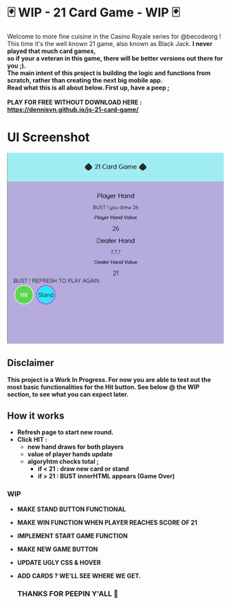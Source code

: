 # 🃏 WIP - 21 Card Game - WIP 🃏

Welcome to more fine cuisine in the Casino Royale series for @becodeorg ! <br>This time it's the well known 21 game,
also known as Black Jack. <b> I never played that much card games,<br> so if your a veteran in this game, there will be better 
versions out there for you ;). <br>The main intent of this project is building the logic and functions from scratch, rather than
creating the next big mobile app. <br> Read what this is all about below. First up, have a peep ; <br><br>
PLAY FOR FREE WITHOUT DOWNLOAD HERE : https://dennisvn.github.io/js-21-card-game/ 
<br>
# UI Screenshot
![Screenshot](https://github.com/DennisVN/js-21-card-game/blob/main/images/screenshotUI.png)

## Disclaimer
This project is a Work In Progress. For now you are able to test out the most basic functionalities for the Hit button. See below @ the WIP section, to see what you can expect later. 

## How it works
- Refresh page to start new round.
- Click HIT :
    - new hand draws for both players
    - value of player hands update
    - algoryhtm checks total ; 
        - if < 21 : draw new card or stand 
        - if > 21 : BUST innerHTML appears (Game Over)


### WIP
- MAKE STAND BUTTON FUNCTIONAL  
- MAKE WIN FUNCTION WHEN PLAYER REACHES SCORE OF 21 
- IMPLEMENT START GAME FUNCTION
- MAKE NEW GAME BUTTON 
- UPDATE UGLY CSS & HOVER
- ADD CARDS ? WE'LL SEE WHERE WE GET. 
    
    ### THANKS FOR PEEPIN Y'ALL 🤠